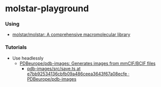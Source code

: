 molstar-playground
==================
### Using
- [molstar/molstar: A comprehensive macromolecular library](https://github.com/molstar/molstar)

### Tutorials
- Use headlessly
  - [PDBeurope/pdb-images: Generates images from mmCIF/BCIF files](https://github.com/PDBeurope/pdb-images)
    - [pdb-images/src/save.ts at e7bb92534136cbfb09a486ceea3643f67a08ecfe · PDBeurope/pdb-images](https://github.com/PDBeurope/pdb-images/blob/e7bb92534136cbfb09a486ceea3643f67a08ecfe/src/save.ts#L9)
